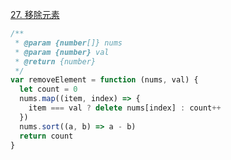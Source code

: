 [27. 移除元素](https://leetcode.cn/problems/remove-element/)

```javascript
/**
 * @param {number[]} nums
 * @param {number} val
 * @return {number}
 */
var removeElement = function (nums, val) {
  let count = 0
  nums.map((item, index) => {
    item === val ? delete nums[index] : count++
  })
  nums.sort((a, b) => a - b)
  return count
}
```
